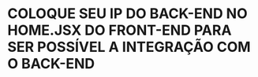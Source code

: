 # COLOQUE SEU IP DO BACK-END NO HOME.JSX DO FRONT-END PARA SER POSSÍVEL A INTEGRAÇÃO COM O BACK-END
